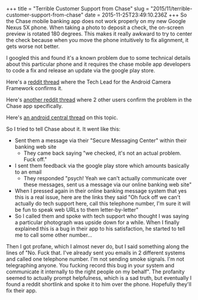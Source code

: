 +++
title = "Terrible Customer Support from Chase"
slug = "2015/11/terrible-customer-support-from-chase"
date = 2015-11-25T23:49:10.236Z
+++
So the Chase mobile banking app does not work properly on my new Google Nexus 5X phone. When taking a photo to deposit a check, the on-screen preview is rotated 180 degrees. This makes it really awkward to try to center the check because when you move the phone intuitively to fix alignment, it gets worse not better.

I googled this and found it's a known problem due to some technical details about this particular phone and it requires the chase mobile app developers to code a fix and release an update via the google play store.

Here's a [reddit thread](https://www.reddit.com/r/Android/comments/3rjbo8/nexus5x_marshmallow_camera_problem/) where the Tech Lead for the Android Camera Framework confirms it.

Here's [another reddit thread](https://www.reddit.com/r/nexus5x/comments/3q891a/camera_apps_that_arent_inverted/) where 2 other users confirm the problem in the Chase app specifically.

Here's [an android central thread](http://forums.androidcentral.com/nexus-5x/598233-bug-nexus-5x-camera-upside-down-apps.html) on this topic.

So I tried to tell Chase about it. It went like this:

- Sent them a message via their "Secure Messaging Center" within their banking web site
  - They came back saying "we checked, it's not an actual problem. Fuck off."
- I sent them feedback via the google play store which amounts basically to an email
  - They responded "psych! Yeah we can't actually communicate over these messages, sent us a message via our online banking web site"
- When I pressed again in their online banking message system that yes this is a real issue, here are the links they said "Oh fuck off we can't actually do tech support here, call this telephone number, I'm sure it will be fun to speak web URLs to them letter-by-letter"
- So I called them and spoke with tech support who thought I was saying a particular photograph was upside down for a while. When I finally explained this is a bug in their app to his satisfaction, he started to tell me to call some other number...

Then I got profane, which I almost never do, but I said something along the lines of "No. Fuck that. I've already sent you emails in 2 different systems and called one telephone number. I'm not sending smoke signals. I'm not telegraphing anyone. You fucking record this bug in your system and communicate it internally to the right people on my behalf". The profanity seemed to actually prompt helpfulness, which is a sad truth, but eventually I found a reddit shortlink and spoke it to him over the phone. Hopefully they'll fix their app.
